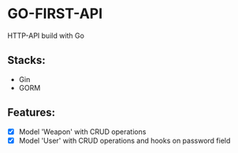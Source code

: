 # GO-FIRST-API

HTTP-API build with Go  

## Stacks:
- Gin
- GORM

## Features:
-[x] Model 'Weapon' with CRUD operations
-[x] Model 'User' with CRUD operations and hooks on password field